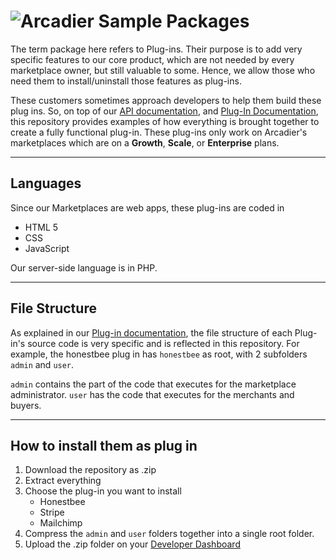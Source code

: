 ![Arcadier](https://theme.zdassets.com/theme_assets/2008942/9566e69f67b1ee67fdfbcd79b1e580bdbbc98874.svg "Arcadier")
Sample Packages
===============
The term package here refers to Plug-ins. Their purpose is to add very specific features to our core product, which are not needed by every marketplace owner, but still valuable to some. Hence, we allow those who need them to install/uninstall those features as plug-ins.

These customers sometimes approach developers to help them build these plug ins. So, on top of our [API documentation](apiv2.arcadier.com), and [Plug-In Documentation](#), this repository provides examples of how everything is brought together to create a fully functional plug-in. These plug-ins only work on Arcadier's marketplaces which are on a **Growth**, **Scale**, or **Enterprise** plans. 
***

Languages
---------
Since our Marketplaces are web apps, these plug-ins are coded in 
* HTML 5
* CSS 
* JavaScript

Our server-side language is in PHP.
***

File Structure
--------------
As explained in our [Plug-in documentation](#), the file structure of each Plug-in's source code is very specific and is reflected in this repository. For example, the honestbee plug in has `honestbee` as root, with 2 subfolders `admin` and `user`. 

`admin` contains the part of the code that executes for the marketplace administrator. `user` has the code that executes for the merchants and buyers.

***

How to install them as plug in
------------------------------
1. Download the repository as .zip
2. Extract everything
3. Choose the plug-in you want to install
   * Honestbee
   * Stripe
   * Mailchimp
4. Compress the `admin` and `user` folders together into a single root folder.
5. Upload the .zip folder on your [Developer Dashboard](#)

